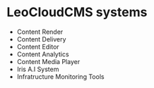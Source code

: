 # LeoCloudCMS systems
* Content Render
* Content Delivery
* Content Editor 
* Content Analytics
* Content Media Player 
* Iris A.I System
* Infratructure Monitoring Tools